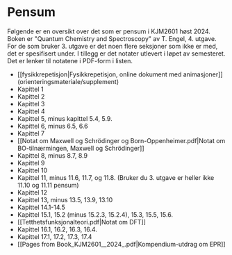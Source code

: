 # Pensum

Følgende er en oversikt over det som er pensum i KJM2601 høst 2024. Boken er  "Quantum Chemistry and Spectroscopy" av T. Engel, 4. utgave. For de som bruker 3. utgave er det noen flere seksjoner som ikke er med, det er spesifisert under. I tillegg er det notater utlevert i løpet av semesteret. Det er lenker til notatene i PDF-form i listen.

- [[fysikkrepetisjon|Fysikkrepetisjon, online dokument med animasjoner]] (orienteringsmateriale/supplement)
- Kapittel 1
- Kapittel 2
- Kapittel 3
- Kapittel 4
- Kapittel 5, minus kapittel 5.4, 5.9. 
- Kapittel 6, minus 6.5, 6.6
- Kapittel 7
- [[Notat om Maxwell og Schrödinger og Born-Oppenheimer.pdf|Notat om BO-tilnærmingen, Maxwell og Schrödinger]]
- Kapittel 8, minus 8.7, 8.9
- Kapittel 9
- Kapittel 10
- Kapittel 11, minus 11.6, 11.7, og 11.8. (Bruker du 3. utgave er heller ikke 11.10 og 11.11 pensum)
- Kapittel 12
- Kapittel 13, minus 13.5, 13.9, 13.10 
- Kapittel 14.1-14.5
- Kapittel 15.1, 15.2 (minus 15.2.3, 15.2.4), 15.3, 15.5, 15.6. 
- [[Tetthetsfunksjonalteori.pdf|Notat om DFT]]
- Kapittel 16.1, 16.2, 16.3, 16.4. 
- Kapittel 17.1, 17.2, 17.3, 17.4
- [[Pages from Book_KJM2601__2024_.pdf|Kompendium-utdrag om EPR]]
